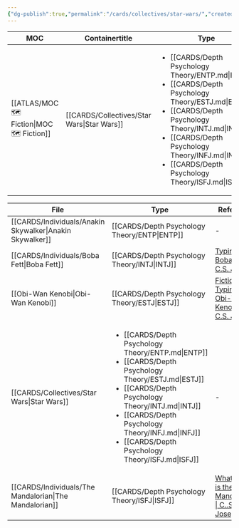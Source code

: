 ```yaml
---
{"dg-publish":true,"permalink":"/cards/collectives/star-wars/","created":"2022-12-13T22:16:55.809+01:00","updated":"2023-04-26T15:43:14.788+02:00"}
---
```


| MOC                                           | Containertitle                                | Type                                                                                                                                                                                                                                                                                                   | Reference |
| --------------------------------------------- | --------------------------------------------- | ------------------------------------------------------------------------------------------------------------------------------------------------------------------------------------------------------------------------------------------------------------------------------------------------------ | --------- |
| [[ATLAS/MOC 🗺️ Fiction\|MOC 🗺️ Fiction]] | [[CARDS/Collectives/Star Wars\|Star Wars]] | <ul><li>[[CARDS/Depth Psychology Theory/ENTP.md\\|ENTP]]</li><li>[[CARDS/Depth Psychology Theory/ESTJ.md\\|ESTJ]]</li><li>[[CARDS/Depth Psychology Theory/INTJ.md\\|INTJ]]</li><li>[[CARDS/Depth Psychology Theory/INFJ.md\\|INFJ]]</li><li>[[CARDS/Depth Psychology Theory/ISFJ.md\\|ISFJ]]</li></ul> | \-        |



| File                                                        | Type                                                                                                                                                                                                                                                                                                   | Reference                                                                                                 |
| ----------------------------------------------------------- | ------------------------------------------------------------------------------------------------------------------------------------------------------------------------------------------------------------------------------------------------------------------------------------------------------ | --------------------------------------------------------------------------------------------------------- |
| [[CARDS/Individuals/Anakin Skywalker\|Anakin Skywalker]] | [[CARDS/Depth Psychology Theory/ENTP\|ENTP]]                                                                                                                                                                                                                                                        | \-                                                                                                        |
| [[CARDS/Individuals/Boba Fett\|Boba Fett]]               | [[CARDS/Depth Psychology Theory/INTJ\|INTJ]]                                                                                                                                                                                                                                                        | [Typing Boba Fett \| C.S. Joseph](https://csjoseph.life/typing-boba-fett/)                                |
| [[Obi-Wan Kenobi\|Obi-Wan Kenobi]]                       | [[CARDS/Depth Psychology Theory/ESTJ\|ESTJ]]                                                                                                                                                                                                                                                        | [Fictional Typing: Obi-Wan Kenobi \| C.S. Joseph](https://csjoseph.life/fictional-typing-obi-wan-kenobi/) |
| [[CARDS/Collectives/Star Wars\|Star Wars]]               | <ul><li>[[CARDS/Depth Psychology Theory/ENTP.md\\|ENTP]]</li><li>[[CARDS/Depth Psychology Theory/ESTJ.md\\|ESTJ]]</li><li>[[CARDS/Depth Psychology Theory/INTJ.md\\|INTJ]]</li><li>[[CARDS/Depth Psychology Theory/INFJ.md\\|INFJ]]</li><li>[[CARDS/Depth Psychology Theory/ISFJ.md\\|ISFJ]]</li></ul> | \-                                                                                                        |
| [[CARDS/Individuals/The Mandalorian\|The Mandalorian]]   | [[CARDS/Depth Psychology Theory/ISFJ\|ISFJ]]                                                                                                                                                                                                                                                        | [What type is the Mandalorian \| C..S Joseph](https://csjoseph.life/what-type-is-the-mandalorian/)        |



